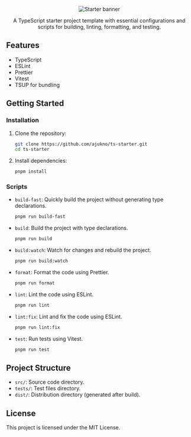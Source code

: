 <p align="center">
  <img src="https://raw.githubusercontent.com/AJUKNO/ts-starter/develop/.github/assets/starter-banner.png" alt="Starter banner">
</p>

<p align="center">
A TypeScript starter project template with essential configurations and scripts for building, linting, formatting, and
testing.
</p>

## Features

- TypeScript
- ESLint
- Prettier
- Vitest
- TSUP for bundling

## Getting Started

### Installation

1. Clone the repository:
    ```sh
    git clone https://github.com/ajukno/ts-starter.git
    cd ts-starter
    ```

2. Install dependencies:
    ```sh
    pnpm install
    ```

### Scripts

- `build-fast`: Quickly build the project without generating type declarations.
    ```sh
    pnpm run build-fast
    ```

- `build`: Build the project with type declarations.
    ```sh
    pnpm run build
    ```

- `build:watch`: Watch for changes and rebuild the project.
    ```sh
    pnpm run build:watch
    ```

- `format`: Format the code using Prettier.
    ```sh
    pnpm run format
    ```

- `lint`: Lint the code using ESLint.
    ```sh
    pnpm run lint
    ```

- `lint:fix`: Lint and fix the code using ESLint.
    ```sh
    pnpm run lint:fix
    ```

- `test`: Run tests using Vitest.
    ```sh
    pnpm run test
    ```

## Project Structure

- `src/`: Source code directory.
- `tests/`: Test files directory.
- `dist/`: Distribution directory (generated after build).

## License

This project is licensed under the MIT License.

